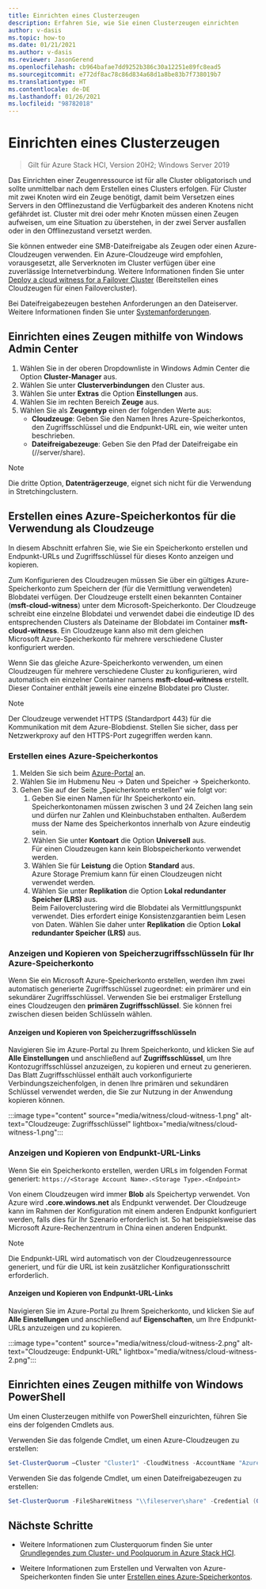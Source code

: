 ```yaml
---
title: Einrichten eines Clusterzeugen
description: Erfahren Sie, wie Sie einen Clusterzeugen einrichten
author: v-dasis
ms.topic: how-to
ms.date: 01/21/2021
ms.author: v-dasis
ms.reviewer: JasonGerend
ms.openlocfilehash: cb964bafae7dd9252b386c30a12251e89fc8ead5
ms.sourcegitcommit: e772df8ac78c86d834a68d1a8be83b7f738019b7
ms.translationtype: HT
ms.contentlocale: de-DE
ms.lasthandoff: 01/26/2021
ms.locfileid: "98782018"
---
```

# <a name="set-up-a-cluster-witness"></a>Einrichten eines Clusterzeugen

> Gilt für Azure Stack HCI, Version 20H2; Windows Server 2019

Das Einrichten einer Zeugenressource ist für alle Cluster obligatorisch und sollte unmittelbar nach dem Erstellen eines Clusters erfolgen. Für Cluster mit zwei Knoten wird ein Zeuge benötigt, damit beim Versetzen eines Servers in den Offlinezustand die Verfügbarkeit des anderen Knotens nicht gefährdet ist. Cluster mit drei oder mehr Knoten müssen einen Zeugen aufweisen, um eine Situation zu überstehen, in der zwei Server ausfallen oder in den Offlinezustand versetzt werden.  

Sie können entweder eine SMB-Dateifreigabe als Zeugen oder einen Azure-Cloudzeugen verwenden. Ein Azure-Cloudzeuge wird empfohlen, vorausgesetzt, alle Serverknoten im Cluster verfügen über eine zuverlässige Internetverbindung. Weitere Informationen finden Sie unter [Deploy a cloud witness for a Failover Cluster](/windows-server/failover-clustering/deploy-cloud-witness) (Bereitstellen eines Cloudzeugen für einen Failovercluster).

Bei Dateifreigabezeugen bestehen Anforderungen an den Dateiserver. Weitere Informationen finden Sie unter [Systemanforderungen](../concepts/system-requirements.md).

## <a name="set-up-a-witness-using-windows-admin-center"></a>Einrichten eines Zeugen mithilfe von Windows Admin Center

1. Wählen Sie in der oberen Dropdownliste in Windows Admin Center die Option **Cluster-Manager** aus.
1. Wählen Sie unter **Clusterverbindungen** den Cluster aus.
1. Wählen Sie unter **Extras** die Option **Einstellungen** aus.
1. Wählen Sie im rechten Bereich **Zeuge** aus.
1. Wählen Sie als **Zeugentyp** einen der folgenden Werte aus:
      - **Cloudzeuge**: Geben Sie den Namen Ihres Azure-Speicherkontos, den Zugriffsschlüssel und die Endpunkt-URL ein, wie weiter unten beschrieben.
      - **Dateifreigabezeuge**: Geben Sie den Pfad der Dateifreigabe ein (//server/share).

> [!NOTE]
> Die dritte Option, **Datenträgerzeuge**, eignet sich nicht für die Verwendung in Stretchingclustern.

## <a name="create-an-azure-storage-account-to-use-as-a-cloud-witness"></a>Erstellen eines Azure-Speicherkontos für die Verwendung als Cloudzeuge

In diesem Abschnitt erfahren Sie, wie Sie ein Speicherkonto erstellen und Endpunkt-URLs und Zugriffsschlüssel für dieses Konto anzeigen und kopieren.

Zum Konfigurieren des Cloudzeugen müssen Sie über ein gültiges Azure-Speicherkonto zum Speichern der (für die Vermittlung verwendeten) Blobdatei verfügen. Der Cloudzeuge erstellt einen bekannten Container (**msft-cloud-witness**) unter dem Microsoft-Speicherkonto. Der Cloudzeuge schreibt eine einzelne Blobdatei und verwendet dabei die eindeutige ID des entsprechenden Clusters als Dateiname der Blobdatei im Container **msft-cloud-witness**. Ein Cloudzeuge kann also mit dem gleichen Microsoft Azure-Speicherkonto für mehrere verschiedene Cluster konfiguriert werden.

Wenn Sie das gleiche Azure-Speicherkonto verwenden, um einen Cloudzeugen für mehrere verschiedene Cluster zu konfigurieren, wird automatisch ein einzelner Container namens **msft-cloud-witness** erstellt. Dieser Container enthält jeweils eine einzelne Blobdatei pro Cluster.

> [!NOTE]  
> Der Cloudzeuge verwendet HTTPS (Standardport 443) für die Kommunikation mit dem Azure-Blobdienst. Stellen Sie sicher, dass per Netzwerkproxy auf den HTTPS-Port zugegriffen werden kann.

### <a name="to-create-an-azure-storage-account"></a>Erstellen eines Azure-Speicherkontos

1. Melden Sie sich beim [Azure-Portal](https://portal.azure.com) an.
1. Wählen Sie im Hubmenu Neu -> Daten und Speicher -> Speicherkonto.
1. Gehen Sie auf der Seite „Speicherkonto erstellen“ wie folgt vor:
    1. Geben Sie einen Namen für Ihr Speicherkonto ein.
    <br>Speicherkontonamen müssen zwischen 3 und 24 Zeichen lang sein und dürfen nur Zahlen und Kleinbuchstaben enthalten. Außerdem muss der Name des Speicherkontos innerhalb von Azure eindeutig sein.
    1. Wählen Sie unter **Kontoart** die Option **Universell** aus.
    <br>Für einen Cloudzeugen kann kein Blobspeicherkonto verwendet werden.
    1. Wählen Sie für **Leistung** die Option **Standard** aus.
    <br>Azure Storage Premium kann für einen Cloudzeugen nicht verwendet werden.
    1. Wählen Sie unter **Replikation** die Option **Lokal redundanter Speicher (LRS)** aus.
    <br>Beim Failoverclustering wird die Blobdatei als Vermittlungspunkt verwendet. Dies erfordert einige Konsistenzgarantien beim Lesen von Daten. Wählen Sie daher unter **Replikation** die Option **Lokal redundanter Speicher (LRS)** aus.

### <a name="view-and-copy-storage-access-keys-for-your-azure-storage-account"></a>Anzeigen und Kopieren von Speicherzugriffsschlüsseln für Ihr Azure-Speicherkonto

Wenn Sie ein Microsoft Azure-Speicherkonto erstellen, werden ihm zwei automatisch generierte Zugriffsschlüssel zugeordnet: ein primärer und ein sekundärer Zugriffsschlüssel. Verwenden Sie bei erstmaliger Erstellung eines Cloudzeugen den **primären Zugriffsschlüssel**. Sie können frei zwischen diesen beiden Schlüsseln wählen.  

#### <a name="to-view-and-copy-storage-access-keys"></a>Anzeigen und Kopieren von Speicherzugriffsschlüsseln

Navigieren Sie im Azure-Portal zu Ihrem Speicherkonto, und klicken Sie auf **Alle Einstellungen** und anschließend auf **Zugriffsschlüssel**, um Ihre Kontozugriffsschlüssel anzuzeigen, zu kopieren und erneut zu generieren. Das Blatt Zugriffsschlüssel enthält auch vorkonfigurierte Verbindungszeichenfolgen, in denen Ihre primären und sekundären Schlüssel verwendet werden, die Sie zur Nutzung in der Anwendung kopieren können.

:::image type="content" source="media/witness/cloud-witness-1.png" alt-text="Cloudzeuge: Zugriffsschlüssel" lightbox="media/witness/cloud-witness-1.png":::

### <a name="view-and-copy-endpoint-url-links"></a>Anzeigen und Kopieren von Endpunkt-URL-Links

Wenn Sie ein Speicherkonto erstellen, werden URLs im folgenden Format generiert: `https://<Storage Account Name>.<Storage Type>.<Endpoint>`  

Von einem Cloudzeugen wird immer **Blob** als Speichertyp verwendet. Von Azure wird **.core.windows.net** als Endpunkt verwendet. Der Cloudzeuge kann im Rahmen der Konfiguration mit einem anderen Endpunkt konfiguriert werden, falls dies für Ihr Szenario erforderlich ist. So hat beispielsweise das Microsoft Azure-Rechenzentrum in China einen anderen Endpunkt.  

> [!NOTE]  
> Die Endpunkt-URL wird automatisch von der Cloudzeugenressource generiert, und für die URL ist kein zusätzlicher Konfigurationsschritt erforderlich.  

#### <a name="to-view-and-copy-endpoint-url-links"></a>Anzeigen und Kopieren von Endpunkt-URL-Links

Navigieren Sie im Azure-Portal zu Ihrem Speicherkonto, und klicken Sie auf **Alle Einstellungen** und anschließend auf **Eigenschaften**, um Ihre Endpunkt-URLs anzuzeigen und zu kopieren.  

:::image type="content" source="media/witness/cloud-witness-2.png" alt-text="Cloudzeuge: Endpunkt-URL" lightbox="media/witness/cloud-witness-2.png":::  

## <a name="set-up-a-witness-using-windows-powershell"></a>Einrichten eines Zeugen mithilfe von Windows PowerShell

Um einen Clusterzeugen mithilfe von PowerShell einzurichten, führen Sie eins der folgenden Cmdlets aus.

Verwenden Sie das folgende Cmdlet, um einen Azure-Cloudzeugen zu erstellen:

```powershell
Set-ClusterQuorum –Cluster "Cluster1" -CloudWitness -AccountName "AzureStorageAccountName" -AccessKey "AzureStorageAccountAccessKey"
```

Verwenden Sie das folgende Cmdlet, um einen Dateifreigabezeugen zu erstellen:

```powershell
Set-ClusterQuorum -FileShareWitness "\\fileserver\share" -Credential (Get-Credential)
```

## <a name="next-steps"></a>Nächste Schritte

- Weitere Informationen zum Clusterquorum finden Sie unter [Grundlegendes zum Cluster- und Poolquorum in Azure Stack HCI](../concepts/quorum.md).

- Weitere Informationen zum Erstellen und Verwalten von Azure-Speicherkonten finden Sie unter [Erstellen eines Azure-Speicherkontos](/azure/storage/common/storage-account-create).